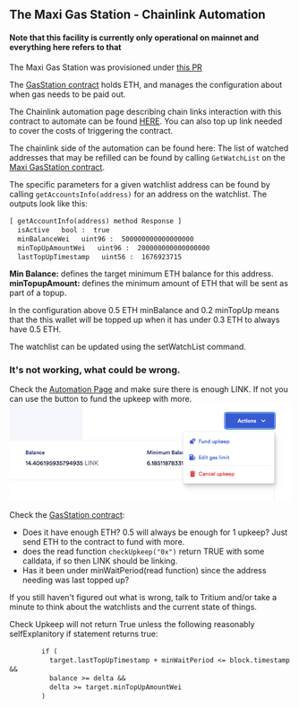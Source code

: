 ## The Maxi Gas Station - Chainlink Automation

#### Note that this facility is currently only operational on mainnet and everything here refers to that

The Maxi Gas Station was provisioned under [this PR](https://github.com/BalancerMaxis/multisig-ops/pull/77)

The [GasStation contract](https://etherscan.io/address/0x2F1901f2A82fcC3Ee9010b809938816B3b06FA6A) holds ETH, and manages the configuration about when gas needs to be paid out.

The Chainlink automation page describing chain links interaction with this contract to automate can be found [HERE](https://automation.chain.link/mainnet/62602467182204477380138952081172885895406053754821061796893606503759482417757).  You can also top up link needed to cover the costs of triggering the contract.


The chainlink side of the automation can be found here: 
The list of watched addresses that may be refilled can be found by calling  `GetWatchList` on the [Maxi GasStation contract](https://etherscan.io/address/0x2F1901f2A82fcC3Ee9010b809938816B3b06FA6A#readContract).

The specific parameters for a given watchlist address can be found by calling `getAccountsInfo(address)` for an address on the watchlist.  The outputs look like this:
```
[ getAccountInfo(address) method Response ]
  isActive   bool :  true
  minBalanceWei   uint96 :  500000000000000000
  minTopUpAmountWei   uint96 :  200000000000000000
  lastTopUpTimestamp   uint56 :  1676923715
```
**Min Balance:** defines the target minimum ETH balance for this address.
**minTopupAmount:** defines the minimum amount of ETH that will be sent as part of a topup.

In the configuration above 0.5 ETH minBalance and 0.2 minTopUp means that the this wallet will be topped up when it has under 0.3 ETH to always have 0.5 ETH.

The watchlist can be updated using the setWatchList command.

### It's not working, what could be wrong.
Check the [Automation Page](https://automation.chain.link/mainnet/62602467182204477380138952081172885895406053754821061796893606503759482417757) and make sure there is enough LINK.  If not you can use the button to fund the upkeep with more.
![img.png](../images/fundUpkeep.png)

Check the [GasStation contract](https://etherscan.io/address/0x2F1901f2A82fcC3Ee9010b809938816B3b06FA6A): 

- Does it have enough ETH?  0.5 will always be enough for 1 upkeep?  Just send ETH to the contract to fund with more.
- does the read function `checkUpkeep("0x")` return TRUE with some calldata, if so then LINK should be linking.
- Has it been under minWaitPeriod(read function) since the address needing was last topped up?

If you still haven't figured out what is wrong, talk to Tritium and/or take a minute to think about the watchlists and the current state of things.

Check Upkeep will not return True unless the following reasonably selfExplanitory if statement returns true:

```solidity
        if (
          target.lastTopUpTimestamp + minWaitPeriod <= block.timestamp &&
          balance >= delta &&
          delta >= target.minTopUpAmountWei
        ) 
```

